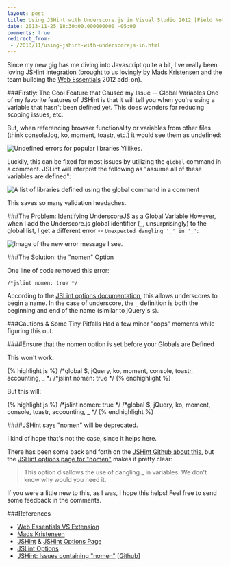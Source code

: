 ```yaml
---
layout: post
title: Using JSHint with Underscore.js in Visual Studio 2012 [Field Notes]
date: 2013-11-25 18:30:00.000000000 -05:00
comments: true
redirect_from: 
 - /2013/11/using-jshint-with-underscorejs-in.html
---
```

Since my new gig has me diving into Javascript quite a bit, I've really been loving <a href="http://jshint.com/" >JSHint</a> integration (brought to us lovingly by <a href="http://madskristensen.net/" >Mads Kristensen</a> and the team building the <a href="http://vswebessentials.com/" >Web Essentials</a> 2012 add-on).

###Firstly: The Cool Feature that Caused my Issue -- Global Variables
One of my favorite features of JSHint is that it will tell you when you're using a variable that hasn't been defined yet. This does wonders for reducing scoping issues, etc.

But, when referencing browser functionality or variables from other files (think console.log, ko, moment, toastr, etc.) it would see them as undefined:

![Undefined errors for popular libraries]({{site.post-images}}/2013-11-25_JSHint_UndefinedErrors.png)
Yiiiikes.

Luckily, this can be fixed for most issues by utilizing the `global` command in a comment. JSLint will interpret the following as "assume all of these variables are defined":

![A list of libraries defined using the global command in a comment]({{site.post-images}}/2013-11-25_JSHint_GlobalCommand.png)

This saves so many validation headaches.

###The Problem: Identifying UnderscoreJS as a Global Variable
However, when I add the Underscore.js global identifier (`_`, unsurprisingly) to the global list, I get a different error -- `Unexpected dangling '_' in '_'`:

![Image of the new error message I see.]({{site.post-images}}/2013-11-25_JSHint_UnexpectedDanglign.png)

###The Solution: the "nomen" Option

One line of code removed this error:

    /*jslint nomen: true */

According to the [JSLint options documentation](http://www.jslint.com/lint.html#options), this allows underscores to begin a name. In the case of underscore, the `_` definition is both the beginning and end of the name (similar to jQuery's `$`).

###Cautions &amp; Some Tiny Pitfalls
Had a few minor "oops" moments while figuring this out.

####Ensure that the nomen option is set before your Globals are Defined

This won't work:

{% highlight js %}
/*global $, jQuery, ko, moment, console, toastr, accounting, _ */
/*jslint nomen: true */
{% endhighlight %}

But this will:

{% highlight js %}
/*jslint nomen: true */
/*global $, jQuery, ko, moment, console, toastr, accounting, _ */
{% endhighlight %}

####JSHint says "nomen" will be deprecated.

I kind of hope that's not the case, since it helps here.

There has been some back and forth on the <a href="https://github.com/jshint/jshint/search?q=nomen&amp;source=cc&amp;type=Issues" >JSHint Github about this</a>, but the <a href="http://www.jshint.com/docs/options/#nomen" >JSHint options page for "nomen"</a> makes it pretty clear:

> This option disallows the use of dangling _ in variables. We don't know why would you need it.

If you were a little new to this, as I was, I hope this helps! Feel free to send some feedback in the comments.

###References
* <a href="http://vswebessentials.com/" >Web Essentials VS Extension</a>
* <a href="http://madskristensen.net/" >Mads Kristensen</a>
* <a href="http://jshint.com/" >JSHint</a> &amp; <a href="http://www.jshint.com/docs/options/#nomen" >JSHint Options Page</a>
* <a href="http://www.jslint.com/lint.html#options" >JSLint Options</a>
* <a href="https://github.com/jshint/jshint/search?q=nomen&amp;source=cc&amp;type=Issues" >JSHint: Issues containing "nomen"</a> [<a href="http://www.github.com/" >Github</a>]</li>
